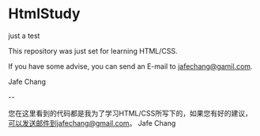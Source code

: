 HtmlStudy
=========   
just a test

This repository was just set for learning HTML/CSS.

If you have some advise, you can send an E-mail to jafechang@gamil.com.

Jafe Chang

-- 

您在这里看到的代码都是我为了学习HTML/CSS所写下的，如果您有好的建议，可以发送邮件到jafechang@gmail.com。
Jafe Chang  
